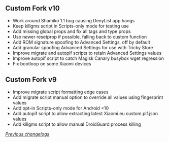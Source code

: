 ## Custom Fork v10

- Work around Shamiko 1.1 bug causing DenyList app hangs
- Keep killgms script in Scripts-only mode for testing use
- Add missing global props and fix all tags and type props
- Use newer resetprop if possible, falling back to custom function
- Add ROM signature spoofing to Advanced Settings, off by default
- Add granular spoofing Advanced Settings for use with Tricky Store
- Improve migrate and autopif scripts to retain Advanced Settings values
- Improve autopif script to catch Magisk Canary busybox wget regression
- Fix bootloop on some Xiaomi devices

## Custom Fork v9
- Improve migrate script formatting edge cases
- Add migrate script manual option to override all values using fingerprint values
- Add opt-in Scripts-only mode for Android <10
- Add autopif script to allow extracting latest Xiaomi.eu custom.pif.json values
- Add killgms script to allow manual DroidGuard process killing

_[Previous changelogs](https://github.com/osm0sis/PlayIntegrityFork/releases)_
